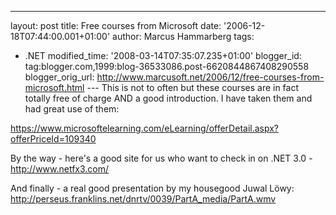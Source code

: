 ---
layout: post
title: Free courses from Microsoft
date: '2006-12-18T07:44:00.001+01:00'
author: Marcus Hammarberg
tags:
  - .NET
modified_time: '2008-03-14T07:35:07.235+01:00'
blogger_id: tag:blogger.com,1999:blog-36533086.post-6620844867408290558
blogger_orig_url: http://www.marcusoft.net/2006/12/free-courses-from-microsoft.html ---
This is not to often but these courses are in fact totally free of
charge AND a good introduction. I have taken them and had great use of
them:

<https://www.microsoftelearning.com/eLearning/offerDetail.aspx?offerPriceId=109340>

By the way - here's a good site for us who want to check in on .NET
3.0 - <http://www.netfx3.com/>

And finally - a real good presentation by my housegood Juwal Löwy:
<http://perseus.franklins.net/dnrtv/0039/PartA_media/PartA.wmv>
